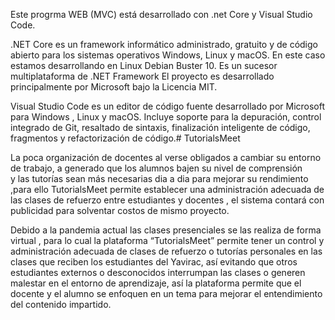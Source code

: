 
Este progrma WEB (MVC) está desarrollado con .net Core y Visual Studio Code.

.NET Core es un framework informático administrado, gratuito y de código abierto para los sistemas operativos Windows, Linux y macOS. En este caso estamos desarrollando en Linux Debian Buster 10. Es un sucesor multiplataforma de .NET Framework El proyecto es desarrollado principalmente por Microsoft bajo la Licencia MIT.

Visual Studio Code es un editor de código fuente desarrollado por Microsoft para Windows , Linux y macOS. Incluye soporte para la depuración, control integrado de Git, resaltado de sintaxis, finalización inteligente de código, fragmentos y refactorización de código.# TutorialsMeet

La poca organización de docentes al verse  obligados a cambiar su entorno de trabajo, a generado que los alumnos bajen su nivel de comprensión  
y las tutorías sean más necesarias dia a dia para mejorar su rendimiento ,para ello TutorialsMeet  permite establecer  una administración 
adecuada de las clases de refuerzo entre estudiantes y docentes , el sistema contará con publicidad para solventar costos de mismo proyecto.



Debido a la pandemia actual las clases presenciales se las realiza de forma virtual , para lo cual la plataforma “TutorialsMeet” permite tener 
un control y administración adecuada de clases de refuerzo o tutorías personales en las clases que reciben los estudiantes del Yavirac, así 
evitando que otros estudiantes externos o desconocidos interrumpan las clases o generen malestar en el entorno de aprendizaje, así la plataforma 
permite que el docente y el alumno se  enfoquen en un tema para mejorar el entendimiento del contenido impartido.
